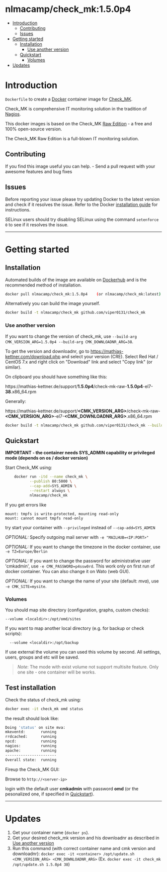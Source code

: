 # nlmacamp/check_mk:1.5.0p4

- [Introduction](#introduction)
  - [Contributing](#contributing)
  - [Issues](#issues)
- [Getting started](#getting-started)
  - [Installation](#installation)
    - [Use another version](#use-another-version)
  - [Quickstart](#quickstart)
    - [Volumes](#volumes)
- [Updates](#updates)


# Introduction

`Dockerfile` to create a [Docker](https://www.docker.com/) container image for [Check_MK](https://mathias-kettner.de/check_mk.html).

Check_MK is comprehensive IT monitoring solution in the tradition of [Nagios](https://www.nagios.org/).

This docker images is based on the Check_MK [Raw Edition](http://mathias-kettner.com/check_mk_introduction.html) - a free and 100% open-source version.

The Check_MK Raw Edition is a full-blown IT monitoring solution.

## Contributing

If you find this image useful you can help. - Send a pull request with your awesome features and bug fixes

## Issues

Before reporting your issue please try updating Docker to the latest version and check if it resolves the issue. Refer to the Docker [installation guide](https://docs.docker.com/installation) for instructions.

SELinux users should try disabling SELinux using the command `setenforce 0` to see if it resolves the issue.

----------

# Getting started

## Installation

Automated builds of the image are available on [Dockerhub](https://hub.docker.com/r/nlmacamp/check_mk) and is the recommended method of installation.

```bash
docker pull nlmacamp/check_mk:1.5.0p4    (or nlmacamp/check_mk:latest)
```

Alternatively you can build the image yourself.

```bash
docker build -t nlmacamp/check_mk github.com/viper0131/check_mk
```

### Use another version

If you want to change the version of check_mk, use `--build-arg CMK_VERSION_ARG=1.5.0p4 --build-arg CMK_DOWNLOADNR_ARG=38`.

To get the version and downloadnr, go to https://mathias-kettner.com/download.php and select your version (CRE). Select Red Hat / CentOS 7.x and right click on "Download" link and select "Copy link" (or similar).

On clipboard you should have something like this:

https://<span></span>mathias-kettner.de\/support\/**1.5.0p4**\/check-mk-raw-**1.5.0p4**-el7-**38**.x86_64.rpm

Generally:

https://<span></span>mathias-kettner.de\/support\/**<CMK_VERSION_ARG>**\/check-mk-raw-**<CMK_VERSION_ARG>**-el7-**<CMK_DOWNLOADNR_ARG>**.x86_64.rpm

```bash
docker build -t nlmacamp/check_mk github.com/viper0131/check_mk --build-arg CMK_VERSION_ARG=1.5.0p4 --build-arg CMK_DOWNLOADNR_ARG=38
```

## Quickstart

**IMPORTANT - the container needs SYS_ADMIN capability or privileged mode (depends on os / docker version)**

Start Check_MK using:

```bash
    docker run -itd --name check_mk \
           --publish 80:5000 \
           --cap-add=SYS_ADMIN \
           --restart always \
           nlmacamp/check_mk
```

If you get errors like

```
mount: tmpfs is write-protected, mounting read-only
mount: cannot mount tmpfs read-only
```

try start your container with `--privileged` instead of `--cap-add=SYS_ADMIN`

*OPTIONAL:* Specify outgoing mail server with `-e "MAILHUB=<IP:PORT>"`

*OPTIONAL:* If you want to change the timezone in the docker container, use `-e TZ=Europe/Berlin`

*OPTIONAL:* If you want to change the password for administrative user 'cmkadmin', use `-e CMK_PASSWORD=p4ssw0rd`. This work only on first run of docker container. You can also change it on Wato (web GUI).  

*OPTIONAL:* If you want to change the name of your site (default: *mva*), use `-e CMK_SITE=mysite`. 

### Volumes

You should map site directory (configuration, graphs, custom checks):
```
--volume <localdir>:/opt/omd/sites
```

If you want to map another local directory (e.g. for backup or check scripts):

```
  --volume <localdir>:/opt/backup
```

If use external the volume you can used this volume by second. All
settings, users, groups and etc will be saved.

>*Note*: The mode with exist volume not support multisite
>feature. Only one site - one container will be works.


## Test installation

Check the status of check_mk using:

```bash
docker exec -it check_mk omd status
```

the result should look like:

```bash
Doing 'status' on site mva:
mkeventd:       running
rrdcached:      running
npcd:           running
nagios:         running
apache:         running
-----------------------
Overall state:  running
```


Fireup the Check_MK GUI:

Browse to `http://<server-ip>`

login with the default user **cmkadmin** with password **omd** (or the pesonalized one, if specified in [Quickstart](#quickstart)).

----------

# Updates

1. Get your container name (`docker ps`).
2. Get your desired check_mk version and his downloadnr as described in [Use another version](#use-another-version)
3. Run this command (with correct container name and cmk version and downloadnr): `docker exec -it <container> /opt/update.sh <CMK_VERSION_ARG> <CMK_DOWNLOADNR_ARG>` (Ex. `docker exec -it check_mk /opt/update.sh 1.5.0p4 38`)
